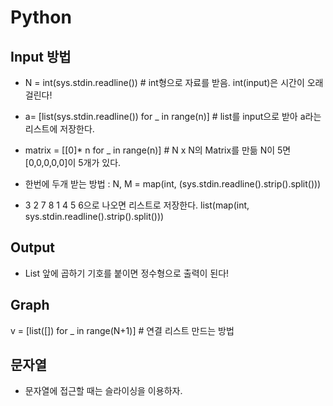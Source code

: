 # Python  

## Input 방법
- N = int(sys.stdin.readline()) # int형으로 자료를 받음. int(input)은 시간이 오래 걸린다!  
- a= [list(sys.stdin.readline()) for _ in range(n)] # list를 input으로 받아 a라는 리스트에 저장한다.

- matrix = [[0]* n for _ in range(n)]  # N x N의 Matrix를 만듦 N이 5면 [0,0,0,0,0]이 5개가 있다.  
- 한번에 두개 받는 방법 : N, M = map(int, (sys.stdin.readline().strip().split()))  
- 3 2 7 8 1 4 5 6으로 나오면 리스트로 저장한다. list(map(int, sys.stdin.readline().strip().split()))  

## Output  
- List 앞에 곱하기 기호를 붙이면 정수형으로 출력이 된다!  

## Graph  
v = [list([]) for _ in range(N+1)] # 연결 리스트 만드는 방법


## 문자열  
- 문자열에 접근할 때는 슬라이싱을 이용하자.
